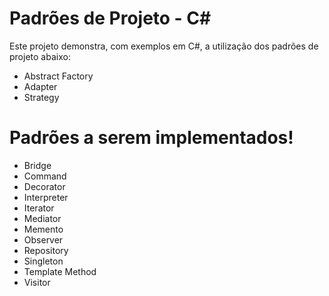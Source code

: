 # Padrões de Projeto - C#

Este projeto demonstra, com exemplos em C#, a utilização dos padrões de projeto abaixo:

  - Abstract Factory
  - Adapter
  - Strategy

# Padrões a serem implementados!

  - Bridge
  - Command
  - Decorator
  - Interpreter
  - Iterator
  - Mediator
  - Memento
  - Observer
  - Repository
  - Singleton
  - Template Method
  - Visitor
